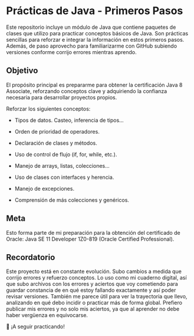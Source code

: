 # Prácticas de Java - Primeros Pasos

Este repositorio incluye un módulo de Java que contiene paquetes de clases que utilizo para practicar conceptos básicos de Java. Son prácticas sencillas para reforzar e integrar la información en estos primeros pasos. Además, de paso aprovecho para familiarizarme con GitHub subiendo versiones conforme corrijo errores mientras aprendo.

## Objetivo

El propósito principal es prepararme para obtener la certificación Java 8 Associate, reforzando conceptos clave y adquiriendo la confianza necesaria para desarrollar proyectos propios.

Reforzar los siguientes conceptos:

- Tipos de datos. Casteo, inferencia de tipos...&#x20;

- Orden de prioridad de operadores.

- Declaración de clases y métodos.

- Uso de control de flujo (if, for, while, etc.).

- Manejo de arrays, listas, colecciones...

- Uso de clases con interfaces y herencia.

- Manejo de excepciones.

- Comprensión de más colecciones y genéricos.

## Meta
Esto forma parte de mi preparación para la obtención del certificado de Oracle: Java SE 11 Developer 1Z0-819 (Oracle Certified Professional).

## Recordatorio 

Este proyecto está en constante evolución. Subo cambios a medida que corrijo errores y refuerzo conceptos. Lo uso como mi cuaderno digital, así que subo archivos con los errores y aciertos que voy cometiendo para guardar constancia de en qué estoy fallando exactamente y así poder revisar versiones. También me parece útil para ver la trayectoria que llevo, analizando en qué debo incidir o practicar más de forma global. Prefiero publicar mis errores y no solo mis aciertos, ya que al aprender no debe haber vergüenza en equivocarse.



💪 ¡A seguir practicando!



